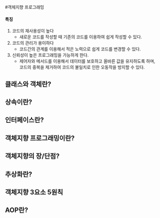 #객체지향 프로그래밍
#### 특징
1. 코드의 재사용성이 높다
	- 새로운 코드를 작성할 때 기존의 코드를 이용하여 쉽게 작성할 수 있다.
2. 코드의 관리가 용이하다
	- 코드간의 관계를 이용해서 적은 노력으로 쉽게 코드를 변경할 수 있다.
3. 신뢰성이 높은 프로그래밍을 가능하게 한다.
	- 제어자와 메서드를 이용해서 데이터를 보호하고 올바른 값을 유지하도록 하며, <br>
	코드의 중복을 제거하여 코드의 불일치로 인한 오동작을 방지할 수 있다.


## 클래스와 객체란?

### 

## 상속이란?
## 인터페이스란?
## 객체지향 프로그래밍이란?
## 객체지향의 장/단점?
## 추상화란?
## 객체지향 3요소 5원칙
## AOP란?
